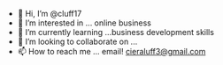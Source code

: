 - 👋 Hi, I’m @cluff17
- 👀 I’m interested in ... online business 
- 🌱 I’m currently learning ...business development skills  
- 💞️ I’m looking to collaborate on ... 
- 📫 How to reach me ... email! cieraluff3@gmail.com
